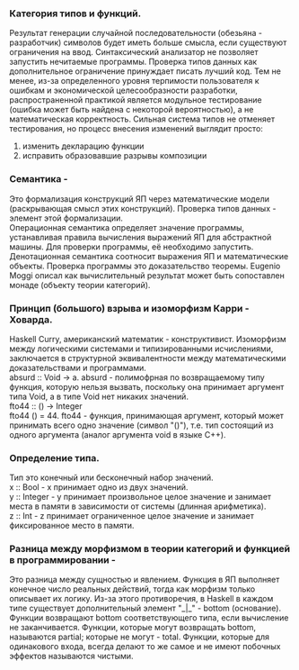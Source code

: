 ### Категория типов и функций.

Результат генерации случайной последовательности (обезьяна - разработчик) символов будет иметь больше смысла, если существуют ограничения на ввод. Синтаксический анализатор не позволяет запустить нечитаемые программы.
Проверка типов данных как дополнительное ограничение принуждает писать лучший код. Тем не менее, из-за определенного уровня терпимости пользователя к ошибкам и экономической целесообразности разработки,
распространенной практикой является модульное тестирование (ошибка может быть найдена с некоторой вероятностью), а не математическая корректность. Сильная система типов не отменяет тестирования, но процесс внесения изменений выглядит просто:   
1. изменить декларацию функции
2. исправить образовавшие разрывы композиции

### Семантика - 

Это формализация конструкций ЯП через математические модели (раскрывающая смысл этих конструкций). Проверка типов данных - элемент этой формализации.   
Операционная семантика определяет значение программы, устанавливая правила вычисления выражений ЯП для абстрактной машины. Для проверки программы, её необходимо запустить.  
Денотационная семантика соотносит выражения ЯП и математические объекты. Проверка программы это доказательство теоремы. Eugenio Moggi описал как вычислительный результат может быть сопоставлен монаде (объекту теории категорий).  

### Принцип (большого) взрыва и изоморфизм Карри - Ховарда.

Haskell Curry, американский математик - конструктивист. Изоморфизм между логическими системами и типизированными исчислениями,  заключается в структурной эквивалентности между математическими доказательствами и программами.   
absurd :: Void -> a. absurd - полимофрная по возвращаемому типу функция, которую нельзя вызвать, поскольку она принимает аргумент типа Void, а в типе Void нет никаких значений.   
fto44 :: () -> Integer  
fto44 () = 44. fto44 - функция, принимающая аргумент, который может принимать всего одно значение (символ "()"), т.е. тип состоящий из одного аргумента (аналог аргумента void в языке C++).  

### Определение типа.

Тип это конечный или бесконечный набор значений.  
x :: Bool - х принимает одно из двух значений.  
y :: Integer - y принимает произвольное целое значение и занимает места в памяти в зависимости от системы (длинная арифметика).  
z :: Int - z принимает ограниченное целое значение и занимает фиксированное место в памяти.  

### Разница между морфизмом в теории категорий и функцией в программировании - 

Это разница между сущностью и явлением. Функция в ЯП выполняет конечное число реальных действий, тогда как морфизм только описывает их логику. Из-за этого противоречия, в Haskell в каждом типе
существует дополнительный элемент "\_|\_" - bottom (основание). Функции возвращают bottom соответствующего типа, если вычисление не заканчивается. Функции, которые могут возвращать bottom, называются partial; которые не могут - total. Функции, которые для одинакового входа, всегда делают то же самое и не имеют побочных эффектов называются чистыми. 




